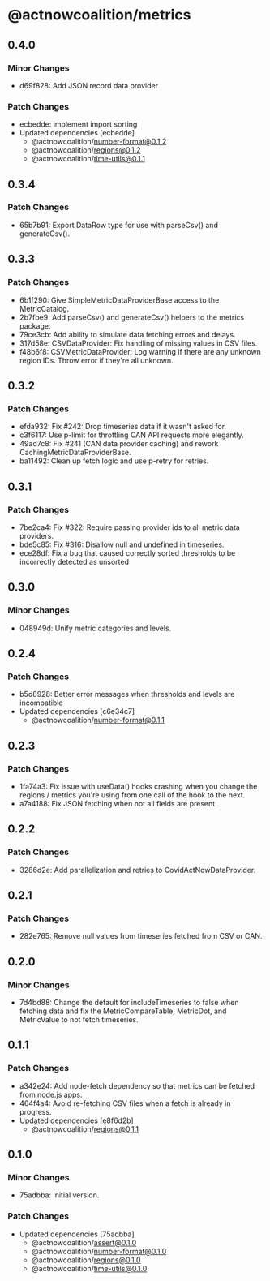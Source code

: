 # @actnowcoalition/metrics

## 0.4.0

### Minor Changes

- d69f828: Add JSON record data provider

### Patch Changes

- ecbedde: implement import sorting
- Updated dependencies [ecbedde]
  - @actnowcoalition/number-format@0.1.2
  - @actnowcoalition/regions@0.1.2
  - @actnowcoalition/time-utils@0.1.1

## 0.3.4

### Patch Changes

- 65b7b91: Export DataRow type for use with parseCsv() and generateCsv().

## 0.3.3

### Patch Changes

- 6b1f290: Give SimpleMetricDataProviderBase access to the MetricCatalog.
- 2b7fbe9: Add parseCsv() and generateCsv() helpers to the metrics package.
- 79ce3cb: Add ability to simulate data fetching errors and delays.
- 317d58e: CSVDataProvider: Fix handling of missing values in CSV files.
- f48b6f8: CSVMetricDataProvider: Log warning if there are any unknown region IDs. Throw error if they're all unknown.

## 0.3.2

### Patch Changes

- efda932: Fix #242: Drop timeseries data if it wasn't asked for.
- c3f6117: Use p-limit for throttling CAN API requests more elegantly.
- 49ad7c8: Fix #241 (CAN data provider caching) and rework CachingMetricDataProviderBase.
- ba11492: Clean up fetch logic and use p-retry for retries.

## 0.3.1

### Patch Changes

- 7be2ca4: Fix #322: Require passing provider ids to all metric data providers.
- bde5c85: Fix #316: Disallow null and undefined in timeseries.
- ece28df: Fix a bug that caused correctly sorted thresholds to be incorrectly detected as unsorted

## 0.3.0

### Minor Changes

- 048949d: Unify metric categories and levels.

## 0.2.4

### Patch Changes

- b5d8928: Better error messages when thresholds and levels are incompatible
- Updated dependencies [c6e34c7]
  - @actnowcoalition/number-format@0.1.1

## 0.2.3

### Patch Changes

- 1fa74a3: Fix issue with useData() hooks crashing when you change the regions / metrics you're using from one call of the hook to the next.
- a7a4188: Fix JSON fetching when not all fields are present

## 0.2.2

### Patch Changes

- 3286d2e: Add parallelization and retries to CovidActNowDataProvider.

## 0.2.1

### Patch Changes

- 282e765: Remove null values from timeseries fetched from CSV or CAN.

## 0.2.0

### Minor Changes

- 7d4bd88: Change the default for includeTimeseries to false when fetching data and fix the MetricCompareTable, MetricDot, and MetricValue to not fetch timeseries.

## 0.1.1

### Patch Changes

- a342e24: Add node-fetch dependency so that metrics can be fetched from node.js apps.
- 464f4a4: Avoid re-fetching CSV files when a fetch is already in progress.
- Updated dependencies [e8f6d2b]
  - @actnowcoalition/regions@0.1.1

## 0.1.0

### Minor Changes

- 75adbba: Initial version.

### Patch Changes

- Updated dependencies [75adbba]
  - @actnowcoalition/assert@0.1.0
  - @actnowcoalition/number-format@0.1.0
  - @actnowcoalition/regions@0.1.0
  - @actnowcoalition/time-utils@0.1.0
